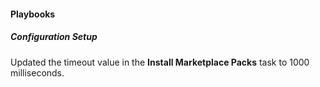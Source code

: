 
#### Playbooks

##### Configuration Setup
Updated the timeout value in the **Install Marketplace Packs** task to 1000 milliseconds.
